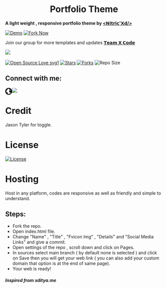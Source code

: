<h1 align="center">Portfolio Theme</h1>
<p><b>A light weight , responsive portfolio theme by <a href="https://github.com/NitricXd"><𝗡𝗶𝘁𝗿𝗶𝗰'𝗫𝗱/></a></b></p>

[![Demo](https://img.shields.io/badge/Live-Demo-blue?style=flat-square)](https://NitricXd.github.io/Portfolio/)
[![Fork Now](https://img.shields.io/badge/Fork-Now-red?style=flat-square)](https://github.com/NitricXd/Portfolio/fork)

<p> Join our group for more templates and updates <a href="https://t.me/TheXCodeTeam"><b>𝗧𝗲𝗮𝗺 𝗫 𝗖𝗼𝗱𝗲</b></a></p>

<img src="https://telegra.ph/file/3079bbc16268df5d742f0.jpg">


[![Open Source Love svg1](https://badges.frapsoft.com/os/v1/open-source.png?v=103)]( https://github.com/NitricXd/NitricXd.github.io)
[![Stars](https://img.shields.io/github/stars/NitricXd/NitricXd.github.io?&style=flat-square)]( https://github.com/NitricXd/NitricXd.github.io/stargazers)
[![Forks](https://img.shields.io/github/forks/NitricXd/NitricXd.github.io?&style=flat-square)]( https://github.com/NitricXd/NitricXd.github.io/network/members)
![Repo Size](https://img.shields.io/github/repo-size/NitricXd/NitricXd.github.io?style=flat-square)

## Connect with me:
[<img align="left" color="blue" width="22px" src="https://raw.githubusercontent.com/iconic/open-iconic/master/svg/globe.svg" />][website]
[<img align="left" color="blue" width="22px" src="https://cdn.jsdelivr.net/npm/simple-icons@v3/icons/telegram.svg" />][telegram]
<br />


[website]: https://NitricXd.github.io
[telegram]: https://t.me/XeD_NitriC

# Credit
Jason Tyler for toggle.

# License

[![License](https://img.shields.io/badge/Apache-2.0-red?style=flat-square)](https://github.com/NitricXd/Portfolio/blob/main/LICENSE)

# Hosting

Host in any platform, codes are responsive as well as friendly and simple to understand.

## Steps:

* Fork the repo.
* Open index.html file.
* Change "Name" , "Title" , "Fvicon Img" , "Details" and "Social Media Links" and give a commit.
* Open settings of the repo , scroll down and click on Pages.
* In sources select main branch ( by default none is selected ) and click on Save then you will get your web link ( you can also add your custom domain that option is at the end of same page). 
* Your web is ready!

<h5>Inspired from xditya.me</h5>
